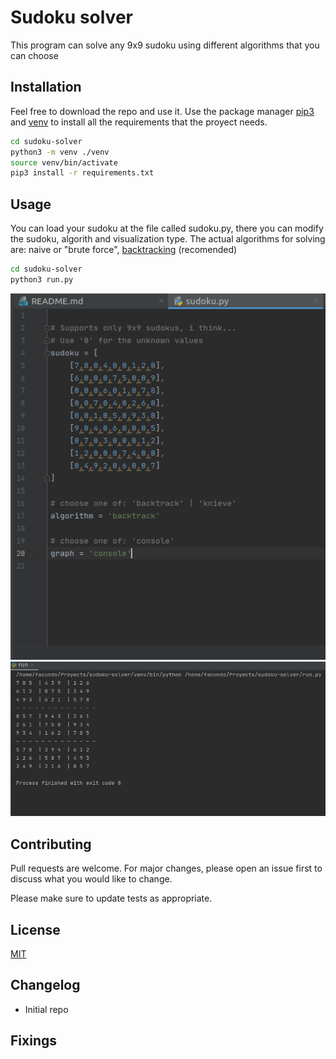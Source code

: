 # Sudoku solver
This program can solve any 9x9 sudoku using different algorithms that you can choose

## Installation
Feel free to download the repo and use it.
Use the package manager [pip3](https://pip.pypa.io/en/stable/) and [venv](https://pypi.org/project/virtualenv/) to install all the requirements that the proyect needs.

```bash
cd sudoku-solver
python3 -m venv ./venv
source venv/bin/activate
pip3 install -r requirements.txt
```

## Usage
You can load your sudoku at the file called sudoku.py, there you can modify the sudoku, algorith and visualization type.
The actual algorithms for solving are: naive or "brute force", [backtracking](https://en.wikipedia.org/wiki/Backtracking) (recomended) 
```bash
cd sudoku-solver
python3 run.py
```
![](./imgs/config.png)
![](./imgs/graph.png)
## Contributing
Pull requests are welcome. For major changes, please open an issue first to discuss what you would like to change.

Please make sure to update tests as appropriate.

## License
[MIT](https://choosealicense.com/licenses/mit/)

## Changelog
 - Initial repo
## Fixings
